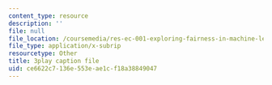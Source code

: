 ```yaml
---
content_type: resource
description: ''
file: null
file_location: /coursemedia/res-ec-001-exploring-fairness-in-machine-learning-for-international-development-spring-2020/ce6622c7136e553eae1cf18a38849047_euwc0va-7Vo.vtt
file_type: application/x-subrip
resourcetype: Other
title: 3play caption file
uid: ce6622c7-136e-553e-ae1c-f18a38849047
---
```

